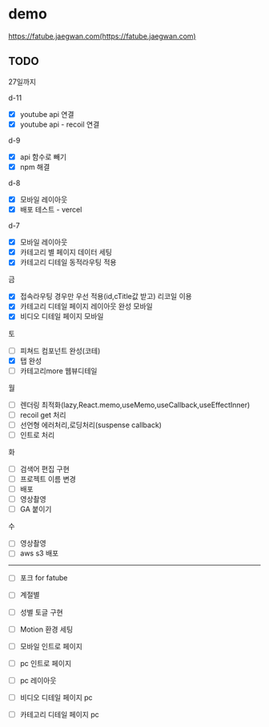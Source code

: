 # demo

https://fatube.jaegwan.com(https://fatube.jaegwan.com)

## TODO

27일까지

d-11

-   [x] youtube api 연결
-   [x] youtube api - recoil 연결

d-9

-   [x] api 함수로 빼기
-   [x] npm 해결

d-8

-   [x] 모바일 레이아웃
-   [x] 배포 테스트 - vercel

d-7

-   [x] 모바일 레이아웃
-   [x] 카테고리 별 페이지 데이터 세팅
-   [x] 카테고리 디테일 동적라우팅 적용

금

-   [x] 접속라우팅 경우만 우선 적용(id,cTitle값 받고) 리코일 이용
-   [x] 카테고리 디테일 페이지 레이아웃 완성 모바일
-   [x] 비디오 디테일 페이지 모바일

토

-   [ ] 피쳐드 컴포넌트 완성(코테)
-   [x] 탭 완성
-   [ ] 카테고리more 웹뷰디테일

월

-   [ ] 렌더링 최적화(lazy,React.memo,useMemo,useCallback,useEffectInner)
-   [ ] recoil get 처리
-   [ ] 선언형 에러처리,로딩처리(suspense callback)
-   [ ] 인트로 처리

화

-   [ ] 검색어 편집 구현
-   [ ] 프로젝트 이름 변경
-   [ ] 배포
-   [ ] 영상촬영
-   [ ] GA 붙이기

수

-   [ ] 영상촬영
-   [ ] aws s3 배포

---

-   [ ] 포크 for fatube
-   [ ] 계절별
-   [ ] 성별 토글 구현

-   [ ] Motion 환경 세팅
-   [ ] 모바일 인트로 페이지
-   [ ] pc 인트로 페이지

-   [ ] pc 레이아웃
-   [ ] 비디오 디테일 페이지 pc
-   [ ] 카테고리 디테일 페이지 pc
